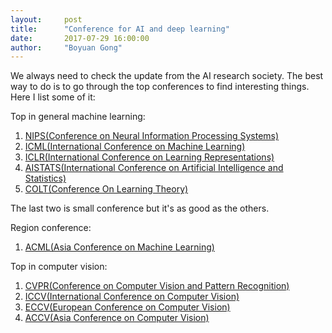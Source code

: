 ```yaml
---
layout:     post
title:      "Conference for AI and deep learning"
date:       2017-07-29 16:00:00
author:     "Boyuan Gong"
---
```


We always need to check the update from the AI research society. The best way to do is to go through the top conferences to find interesting things. Here I list some of it:


Top in general machine learning:
1. [NIPS(Conference on Neural Information Processing Systems)](https://nips.cc "Conference on Neural Information Processing Systems")
2. [ICML(International Conference on Machine Learning)](https://2017.icml.cc "International Conference on Machine Learning")
3. [ICLR(International Conference on Learning Representations)](https://www.iclr.cc "International Conference on Learning Representations")
4. [AISTATS(International Conference on Artificial Intelligence and Statistics)](http://www.aistats.org "International Conference on Artificial Intelligence and Statistics")
5. [COLT(Conference On Learning Theory)](http://www.learningtheory.org/colt2017/the-conference/sponsors-2/ "Conference On Learning Theory") 

The last two is small conference but it's as good as the others.

Region conference:
1. [ACML(Asia Conference on Machine Learning)](http://www.acml-conf.org/2017 "Asia Conference on Machine Learning")



Top in computer vision:
1. [CVPR(Conference on Computer Vision and Pattern Recognition)](http://cvpr2017.thecvf.com "Conference on Computer Vision and Pattern Recognition")
2. [ICCV(International Conference on Computer Vision)](http://iccv2017.thecvf.com "International Conference on Computer Vision")
3. [ECCV(European Conference on Computer Vision)](http://www.wikicfp.com/cfp/program?id=800&f=European "European Conference on Computer Vision")
4. [ACCV(Asia Conference on Computer Vision)](http://www.accv2016.org "Asia Conference on Computer Vision")




